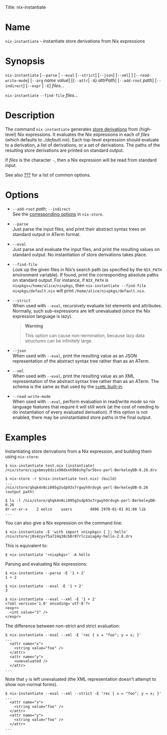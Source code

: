 Title: nix-instantiate

# Name

`nix-instantiate` - instantiate store derivations from Nix expressions

# Synopsis

`nix-instantiate`
  [`--parse` | `--eval` [`--strict`] [`--json`] [`--xml`] ]
  [`--read-write-mode`]
  [`--arg` *name* *value*]
  [{`--attr`| `-A`} *attrPath*]
  [`--add-root` *path*]
  [`--indirect`]
  [`--expr` | `-E`]
  *files…*

`nix-instantiate` `--find-file` *files…*

# Description

The command `nix-instantiate` generates [store
derivations](#gloss-derivation) from (high-level) Nix expressions. It
evaluates the Nix expressions in each of *files* (which defaults to
*./default.nix*). Each top-level expression should evaluate to a
derivation, a list of derivations, or a set of derivations. The paths of
the resulting store derivations are printed on standard output.

If *files* is the character `-`, then a Nix expression will be read from
standard input.

See also [???](#sec-common-options) for a list of common options.

# Options

  - `--add-root` *path*; `--indirect`  
    See the [corresponding options](#opt-add-root) in `nix-store`.

  - `--parse`  
    Just parse the input files, and print their abstract syntax trees on
    standard output in ATerm format.

  - `--eval`  
    Just parse and evaluate the input files, and print the resulting
    values on standard output. No instantiation of store derivations
    takes place.

  - `--find-file`  
    Look up the given files in Nix’s search path (as specified by the
    `NIX_PATH` environment variable). If found, print the corresponding
    absolute paths on standard output. For instance, if `NIX_PATH` is
    `nixpkgs=/home/alice/nixpkgs`, then `nix-instantiate --find-file
    nixpkgs/default.nix` will print `/home/alice/nixpkgs/default.nix`.

  - `--strict`  
    When used with `--eval`, recursively evaluate list elements and
    attributes. Normally, such sub-expressions are left unevaluated
    (since the Nix expression language is lazy).

    > **Warning**
    >
    > This option can cause non-termination, because lazy data
    > structures can be infinitely large.

  - `--json`  
    When used with `--eval`, print the resulting value as an JSON
    representation of the abstract syntax tree rather than as an ATerm.

  - `--xml`  
    When used with `--eval`, print the resulting value as an XML
    representation of the abstract syntax tree rather than as an ATerm.
    The schema is the same as that used by the [`toXML`
    built-in](#builtin-toXML).

  - `--read-write-mode`  
    When used with `--eval`, perform evaluation in read/write mode so
    nix language features that require it will still work (at the cost
    of needing to do instantiation of every evaluated derivation). If
    this option is not enabled, there may be uninstantiated store paths
    in the final output.

<!-- end list -->

# Examples

Instantiating store derivations from a Nix expression, and building them
using `nix-store`:

    $ nix-instantiate test.nix (instantiate)
    /nix/store/cigxbmvy6dzix98dxxh9b6shg7ar5bvs-perl-BerkeleyDB-0.26.drv

    $ nix-store -r $(nix-instantiate test.nix) (build)
    ...
    /nix/store/qhqk4n8ci095g3sdp93x7rgwyh9rdvgk-perl-BerkeleyDB-0.26 (output path)

    $ ls -l /nix/store/qhqk4n8ci095g3sdp93x7rgwyh9rdvgk-perl-BerkeleyDB-0.26
    dr-xr-xr-x    2 eelco    users        4096 1970-01-01 01:00 lib
    ...

You can also give a Nix expression on the command line:

    $ nix-instantiate -E 'with import <nixpkgs> { }; hello'
    /nix/store/j8s4zyv75a724q38cb0r87rlczaiag4y-hello-2.8.drv

This is equivalent to:

    $ nix-instantiate '<nixpkgs>' -A hello

Parsing and evaluating Nix expressions:

    $ nix-instantiate --parse -E '1 + 2'
    1 + 2

    $ nix-instantiate --eval -E '1 + 2'
    3

    $ nix-instantiate --eval --xml -E '1 + 2'
    <?xml version='1.0' encoding='utf-8'?>
    <expr>
      <int value="3" />
    </expr>

The difference between non-strict and strict evaluation:

    $ nix-instantiate --eval --xml -E 'rec { x = "foo"; y = x; }'
    ...
      <attr name="x">
        <string value="foo" />
      </attr>
      <attr name="y">
        <unevaluated />
      </attr>
    ...

Note that `y` is left unevaluated (the XML representation doesn’t
attempt to show non-normal forms).

    $ nix-instantiate --eval --xml --strict -E 'rec { x = "foo"; y = x; }'
    ...
      <attr name="x">
        <string value="foo" />
      </attr>
      <attr name="y">
        <string value="foo" />
      </attr>
    ...
